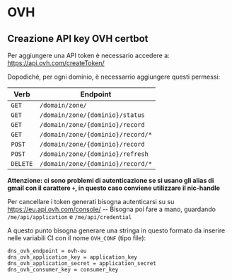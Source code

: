 # OVH

## Creazione API key OVH certbot

Per aggiungere una API token è necessario accedere a:
https://api.ovh.com/createToken/

Dopodiché, per ogni dominio, è necessarrio aggiungere questi permessi:

| Verb| Endpoint |
| ------ | ------ |
| `GET` | `/domain/zone/` |
| `GET` | `/domain/zone/{dominio}/status` | 
| `GET` | `/domain/zone/{dominio}/record` | 
| `GET` | `/domain/zone/{dominio}/record/*` | 
| `POST` | `/domain/zone/{dominio}/record` | 
| `POST` | `/domain/zone/{dominio}/refresh` | 
| `DELETE` | `/domain/zone/{dominio}/record/*` | 

**Attenzione: ci sono problemi di autenticazione se si usano gli alias di gmail con il carattere `+`, in questo caso conviene utilizzare il nic-handle**

Per cancellare i token generati bisogna autenticarsi su su https://eu.api.ovh.com/console/ -- Bisogna poi fare a mano, guardando `/me/api/application` e `/me/api/credential`

A questo punto bisogna generare una stringa in questo formato da inserire nelle variabili CI con il nome `OVH_CONF` (tipo file):
```
dns_ovh_endpoint = ovh-eu
dns_ovh_application_key = application_key
dns_ovh_application_secret = application_secret
dns_ovh_consumer_key = consumer_key
```